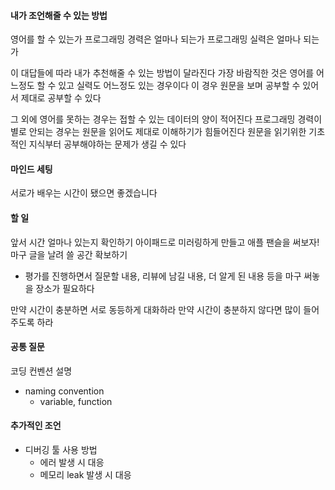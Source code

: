 #### 내가 조언해줄 수 있는 방법

영어를 할 수 있는가
프로그래밍 경력은 얼마나 되는가
프로그래밍 실력은 얼마나 되는가

이 대답들에 따라 내가 추천해줄 수 있는 방법이 달라진다
가장 바람직한 것은 영어를 어느정도 할 수 있고 실력도 어느정도 있는 경우이다
이 경우 원문을 보며 공부할 수 있어서 제대로 공부할 수 있다

그 외에 영어를 못하는 경우는 접할 수 있는 데이터의 양이 적어진다
프로그래밍 경력이 별로 안되는 경우는 원문을 읽어도 제대로 이해하기가 힘들어진다
원문을 읽기위한 기초적인 지식부터 공부해야하는 문제가 생길 수 있다

#### 마인드 세팅

서로가 배우는 시간이 됐으면 좋겠습니다

#### 할 일

앞서 시간 얼마나 있는지 확인하기
아이패드로 미러링하게 만들고 애플 팬슬을 써보자!
마구 글을 날려 쓸 공간 확보하기
  - 평가를 진행하면서 질문할 내용, 리뷰에 남길 내용, 더 알게 된 내용 등을 마구 써놓을 장소가 필요하다

만약 시간이 충분하면 서로 동등하게 대화하라
만약 시간이 충분하지 않다면 많이 들어주도록 하라

#### 공통 질문

코딩 컨벤션 설명
- naming convention
  - variable, function

#### 추가적인 조언

- 디버깅 툴 사용 방법
  - 에러 발생 시 대응
  - 메모리 leak 발생 시 대응
